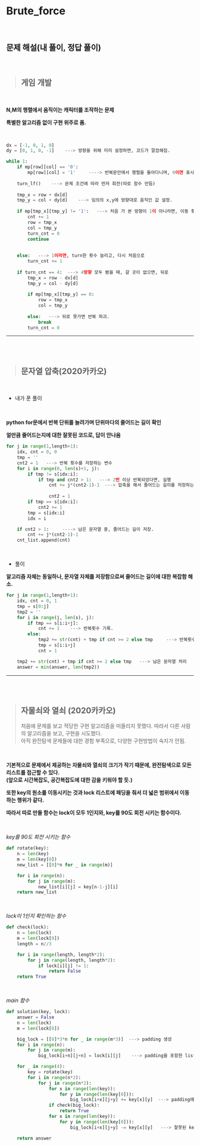 # Brute_force   

<br>

## 문제 해설(내 풀이, 정답 풀이)

<br>

>## 게임 개발   

<br>

**N,M의 행렬에서 움직이는 캐릭터를 조작하는 문제**   

**특별한 알고리즘 없이 구현 위주로 품.**   

<br>

```python
dx = [-1, 0, 1, 0]
dy = [0, 1, 0, -1]    ---> 방향을 위해 미리 설정하면, 코드가 깔끔해짐.

while 1:
    if mp[row][col] == '0':  
        mp[row][col] = '1'     ----> 반복문안에서 행렬을 돌아다니며, 0이면 표시를 위해 1로 바꿈.
        
    turn_lf()    ---> 문제 조건에 따라 먼저 회전(따로 함수 만듬)
    
    tmp_x = row + dx[d]
    tmp_y = col + dy[d]    ---> 임의의 x,y에 방향대로 움직인 값 설정.
    
    if mp[tmp_x][tmp_y] != '1':   ---> 처음 가 본 방향이 1이 아니라면, 이동 횟수를 늘리고, 다시 방향탐색
        cnt += 1
        row = tmp_x
        col = tmp_y
        turn_cnt = 0
        continue
        
        
    else:   ---> 1이라면, turn한 횟수 늘리고, 다시 처음으로
        turn_cnt += 1
        
    if turn_cnt == 4:  ---> 4방향 모두 봤을 때, 갈 곳이 없으면, 뒤로
        tmp_x = row - dx[d]
        tmp_y = col - dy[d]
        
        if mp[tmp_x][tmp_y] == 0:
            row = tmp_x
            col = tmp_y
        
        else:   ---> 뒤로 못가면 반복 파괴.
            break
        turn_cnt = 0

```

*****

<br>
<br>

>## 문자열 압축(2020카카오)   

<br>

- 내가 푼 풀이   

<br>

**python for문에서 반복 단위를 늘려가며 단위마다의 줄어드는 길이 확인**   

**얼만큼 줄어드는지에 대한 잘못된 코드로, 답이 안나옴**   

```python
for j in range(1,length+1):
    idx, cnt = 0, 0
    tmp = ''
    cnt2 = 1   ---> 반복 횟수를 저장하는 변수
    for i in range(0, len(s)+1, j):
        if tmp != s[idx:i]:
            if tmp and cnt2 > 1:   ---> 2번 이상 반복되었다면, 실행
                cnt += j*(cnt2-1)-1  ---> 압축을 해서 줄어드는 길이를 저장하는 변수
          
                cnt2 = 1
        if tmp == s[idx:i]:
            cnt2 += 1
        tmp = s[idx:i]
        idx = i   

    if cnt2 > 1:     ----> 남은 문자열 중, 줄어드는 길이 저장.
        cnt += j*(cnt2-1)-1            
    cnt_list.append(cnt)
```   

<br>

- 풀이   

**알고리즘 자체는 동일하나, 문자열 자체를 저장함으로써 줄어드는 길이에 대한 복잡함 해소.**   

```python
for j in range(1,length+1):
    idx, cnt = 0, 1
    tmp = s[0:j]
    tmp2 = ''
    for i in range(j, len(s), j):
        if tmp == s[i:i+j]:
            cnt += 1    ---> 반복횟수 기록.
        else:
            tmp2 += str(cnt) + tmp if cnt >= 2 else tmp     ---> 반복횟수가 2회 이상이면, 해당 문자열 저장.
            tmp = s[i:i+j]
            cnt = 1

    tmp2 += str(cnt) + tmp if cnt >= 2 else tmp   ---> 남은 문자열 처리
    answer = min(answer, len(tmp2))
```
*****

<br><br>

>## 자물쇠와 열쇠 (2020카카오)   
>처음에 문제를 보고 적당한 구현 알고리즘을 떠올리지 못했다. 따라서 다른 사람의 알고리즘을 보고, 구현을 시도했다.   
>아직 완전탐색 문제들에 대한 경험 부족으로, 다양한 구현방법이 숙지가 안됨.   

<br>  

**기본적으로 문제에서 제공하는 자물쇠와 열쇠의 크기가 작기 때문에, 완전탐색으로 모든 리스트를 접근할 수 있다.   
(앞으로 시간복잡도, 공간복잡도에 대한 감을 키워야 할 듯.)**   

**또한 key의 원소를 이동시키는 것과 lock 리스트에 패딩을 줘서 더 넓은 범위에서 이동하는 행위가 같다.**   

**따라서 따로 만들 함수는 lock이 모두 1인지와, key를 90도 회전 시키는 함수이다.**   

<br>
 
*key를 90도 회전 시키는 함수*   
```python
def rotate(key):
    n = len(key)
    m = len(key[0])
    new_list = [[0]*n for _ in range(m)]

    for i in range(n):
        for j in range(m):
            new_list[i][j] = key[n-1-j][i]
    return new_list
```    

<br>

*lock이 1인지 확인하는 함수*   
```python
def check(lock):
    n = len(lock)
    m = len(lock[0])
    length = n//3

    for i in range(length, length*2):
        for j in range(length, length*2):
            if lock[i][j] != 1:
                return False
    return True
```    
<br>

*main 함수*    
```python
def solution(key, lock):
    answer = False
    n = len(lock)
    m = len(lock[0])

    big_lock = [[0]*3*n for _ in range(m*3)]  ---> padding 생성
    for i in range(n):
        for j in range(m):
            big_lock[i+n][j+n] = lock[i][j]    ---> padding을 포함한 list에 lock 넣기.

    for _ in range(4):
        key = rotate(key)
        for i in range(n*2):
            for j in range(n*2):
                for x in range(len(key)):
                    for y in range(len(key[0])):
                        big_lock[i+x][j+y] += key[x][y]  ---> padding에도 값을 더하고, lock부분에도 값을 더한다.
                if check(big_lock):
                    return True
                for x in range(len(key)):
                    for y in range(len(key[0])):
                        big_lock[i+x][j+y] -= key[x][y]   ---> 잘못된 key라면 더했던 값 빼기

    return answer
```
